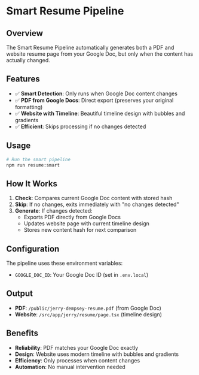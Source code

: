 # Smart Resume Pipeline

## Overview

The Smart Resume Pipeline automatically generates both a PDF and website resume page from your Google Doc, but only when the content has actually changed.

## Features

- ✅ **Smart Detection**: Only runs when Google Doc content changes
- ✅ **PDF from Google Docs**: Direct export (preserves your original formatting)
- ✅ **Website with Timeline**: Beautiful timeline design with bubbles and gradients
- ✅ **Efficient**: Skips processing if no changes detected

## Usage

```bash
# Run the smart pipeline
npm run resume:smart
```

## How It Works

1. **Check**: Compares current Google Doc content with stored hash
2. **Skip**: If no changes, exits immediately with "no changes detected"
3. **Generate**: If changes detected:
   - Exports PDF directly from Google Docs
   - Updates website page with current timeline design
   - Stores new content hash for next comparison

## Configuration

The pipeline uses these environment variables:

- `GOOGLE_DOC_ID`: Your Google Doc ID (set in `.env.local`)

## Output

- **PDF**: `/public/jerry-dempsey-resume.pdf` (from Google Doc)
- **Website**: `/src/app/jerry/resume/page.tsx` (timeline design)

## Benefits

- **Reliability**: PDF matches your Google Doc exactly
- **Design**: Website uses modern timeline with bubbles and gradients
- **Efficiency**: Only processes when content changes
- **Automation**: No manual intervention needed
